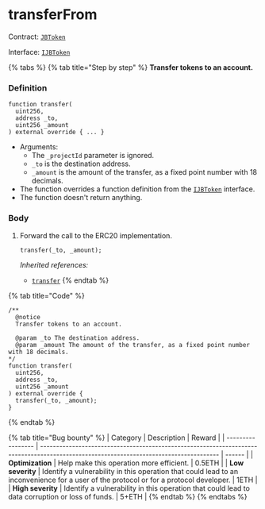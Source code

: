 # transferFrom

Contract: [`JBToken`](/protocol/api/contracts/jbtoken/README.md)​‌

Interface: [`IJBToken`](/protocol/api/interfaces/ijbtoken.md)

{% tabs %}
{% tab title="Step by step" %}
**Transfer tokens to an account.**

### Definition

```solidity
function transfer(
  uint256,
  address _to,
  uint256 _amount
) external override { ... }
```

* Arguments:
  * The `_projectId` parameter is ignored.
  * `_to` is the destination address.
  * `_amount` is the amount of the transfer, as a fixed point number with 18 decimals.
* The function overrides a function definition from the [`IJBToken`](/protocol/api/interfaces/ijbtoken.md) interface.
* The function doesn't return anything.

### Body

1.  Forward the call to the ERC20 implementation.

    ```solidity
    transfer(_to, _amount);
    ```

    _Inherited references:_

    * [`transfer`](https://docs.openzeppelin.com/contracts/2.x/api/token/erc20#IERC20-transfer-address-uint256-)
{% endtab %}

{% tab title="Code" %}
```solidity
/** 
  @notice
  Transfer tokens to an account.

  @param _to The destination address.
  @param _amount The amount of the transfer, as a fixed point number with 18 decimals.
*/
function transfer(
  uint256,
  address _to,
  uint256 _amount
) external override {
  transfer(_to, _amount);
}
```
{% endtab %}

{% tab title="Bug bounty" %}
| Category          | Description                                                                                                                            | Reward |
| ----------------- | -------------------------------------------------------------------------------------------------------------------------------------- | ------ |
| **Optimization**  | Help make this operation more efficient.                                                                                               | 0.5ETH |
| **Low severity**  | Identify a vulnerability in this operation that could lead to an inconvenience for a user of the protocol or for a protocol developer. | 1ETH   |
| **High severity** | Identify a vulnerability in this operation that could lead to data corruption or loss of funds.                                        | 5+ETH  |
{% endtab %}
{% endtabs %}
